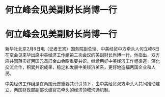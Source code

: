 # 何立峰会见美副财长尚博一行

# 何立峰会见美副财长尚博一行

新华社北京2月6日电（记者王宾）国务院副总理、中美经贸中方牵头人何立峰6日在京会见来华出席中美经济工作组第三次会议的美副财长尚博一行。他指出，双方应共同落实好两国元首旧金山会晤重要共识，继续用好中美经济工作组渠道，深化交流合作，积累共识成果，稳定和发展中美经济关系，更好地造福两国企业和人民。

中美经济工作组是在两国元首重要共识引领下，由中美经贸双方牵头人共同推动建立、两国财政部副部长级官员牵头的经济领域沟通机制。

